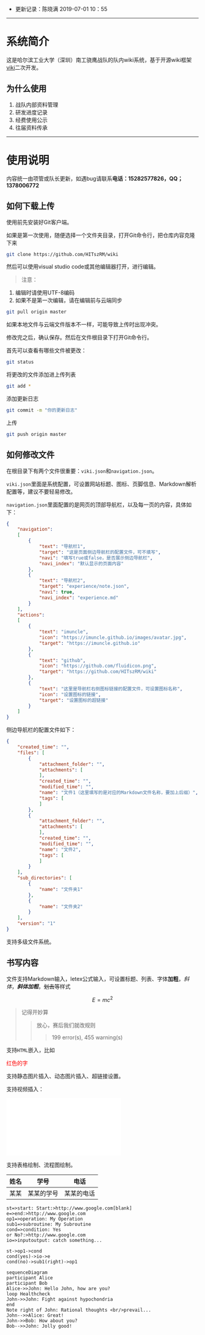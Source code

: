 - 更新记录：陈晓满 2019-07-01 10：55
---
# 系统简介
这是哈尔滨工业大学（深圳）南工骁鹰战队的队内wiki系统，基于开源wiki框架[viki](https://github.com/tamlok/viki)二次开发。

## 为什么使用
1. 战队内部资料管理
2. 研发进度记录
3. 经费使用公示
4. 往届资料传承

---
# 使用说明
内容统一由项管或队长更新，如遇bug请联系**电话：15282577826，QQ；1378006772**

## 如何下载上传
使用前先安装好Git客户端。

如果是第一次使用，随便选择一个文件夹目录，打开Git命令行，把仓库内容克隆下来
```bash
git clone https://github.com/HITszRM/wiki
```

然后可以使用visual studio code或其他编辑器打开，进行编辑。
> 注意：
1. 编辑时请使用UTF-8编码
2. 如果不是第一次编辑，请在编辑前与云端同步
```bash
git pull origin master
```
如果本地文件与云端文件版本不一样，可能导致上传时出现冲突。

修改完之后，确认保存。然后在文件根目录下打开Git命令行。

首先可以查看有哪些文件被更改：
```bash
git status
```

将更改的文件添加进上传列表
```bash
git add *
```

添加更新日志
```bash
git commit -m "你的更新日志"
```

上传
```bash
git push origin master
```

## 如何修改文件
在根目录下有两个文件很重要：`viki.json`和`navigation.json`。

`viki.json`里面是系统配置，可设置网站标题、图标、页脚信息、Markdown解析配置等，建议不要轻易修改。

`navigation.json`里面配置的是网页的顶部导航栏，以及每一页的内容，具体如下：
```json
{
    "navigation":
    [
        {
            "text": "导航栏1",
            "target": "这是页面侧边导航栏的配置文件，可不填写",
            "navi": "填写true或false，是否展示侧边导航栏",
            "navi_index": "默认显示的页面内容"
        },
        {
            "text": "导航栏2",
            "target": "experience/note.json",
            "navi": true,
            "navi_index": "experience.md"
        }
    ],
    "actions":
    [
        {
            "text": "imuncle",
            "icon": "https://imuncle.github.io/images/avatar.jpg",
            "target": "https://imuncle.github.io"
        },
        {
            "text": "github",
            "icon": "https://github.com/fluidicon.png",
            "target": "https://github.com/HITszRM/wiki"
        },
        {
            "text": "这里是导航栏右侧图标链接的配置文件，可设置图标名称",
            "icon": "设置图标的链接",
            "target": "设置图标的超链接"
        }
    ]
}
```

侧边导航栏的配置文件如下：
```json
{
    "created_time": "",
    "files": [
        {
            "attachment_folder": "",
            "attachments": [
            ],
            "created_time": "",
            "modified_time": "",
            "name": "文件1（这里填写的是对应的Markdown文件名称，要加上后缀）",
            "tags": [
            ]
        },
        {
            "attachment_folder": "",
            "attachments": [
            ],
            "created_time": "",
            "modified_time": "",
            "name": "文件2",
            "tags": [
            ]
        }
    ],
    "sub_directories": [
        {
            "name": "文件夹1"
        },
        {
            "name": "文件夹2"
        }
    ],
    "version": "1"
}
```

支持多级文件系统。

## 书写内容
文件支持Markdown输入，letex公式输入，可设置标题、列表、字体**加粗**，*斜体*，***斜体加粗***，~~划去~~等样式

$$E = mc^2$$

> 记得开妙算
>> 放心，赛后我们就改规则
>>> 199 error(s), 455 warning(s)

支持`HTML`嵌入，比如

<text style="color:red">红色的字</text>

支持静态图片插入、动态图片插入、超链接设置。

支持视频插入：
<iframe src="//player.bilibili.com/player.html?aid=39155821&cid=68816167&page=1" scrolling="no" border="0" frameborder="no" framespacing="0" allowfullscreen="true"> </iframe>

支持表格绘制、流程图绘制。

|姓名|学号|电话|
|:--:|:--:|:--:|
|某某|某某的学号|某某的电话|

```flowchart
st=>start: Start:>http://www.google.com[blank]
e=>end:>http://www.google.com
op1=>operation: My Operation
sub1=>subroutine: My Subroutine
cond=>condition: Yes
or No?:>http://www.google.com
io=>inputoutput: catch something...
 
st->op1->cond
cond(yes)->io->e
cond(no)->sub1(right)->op1
```

```mermaid
sequenceDiagram
participant Alice
participant Bob
Alice->>John: Hello John, how are you?
loop Healthcheck
John->>John: Fight against hypochondria
end
Note right of John: Rational thoughts <br/>prevail...
John-->>Alice: Great!
John->>Bob: How about you?
Bob-->>John: Jolly good!
```